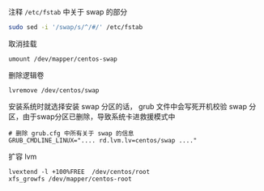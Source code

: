 注释 `/etc/fstab` 中关于 swap 的部分

```bash
sudo sed -i '/swap/s/^/#/' /etc/fstab
```

取消挂载

```shell
umount /dev/mapper/centos-swap
```

删除逻辑卷

```shell
lvremove /dev/centos/swap
```

安装系统时就选择安装 swap 分区的话， grub 文件中会写死开机校验 swap 分区，由于swap分区已删除，导致系统卡进救援模式中

```shell
# 删除 grub.cfg 中所有关于 swap 的信息
GRUB_CMDLINE_LINUX=".... rd.lvm.lv=centos/swap ...."
```

扩容 lvm

```shell
lvextend -l +100%FREE  /dev/centos/root
xfs_growfs /dev/mapper/centos-root
```

